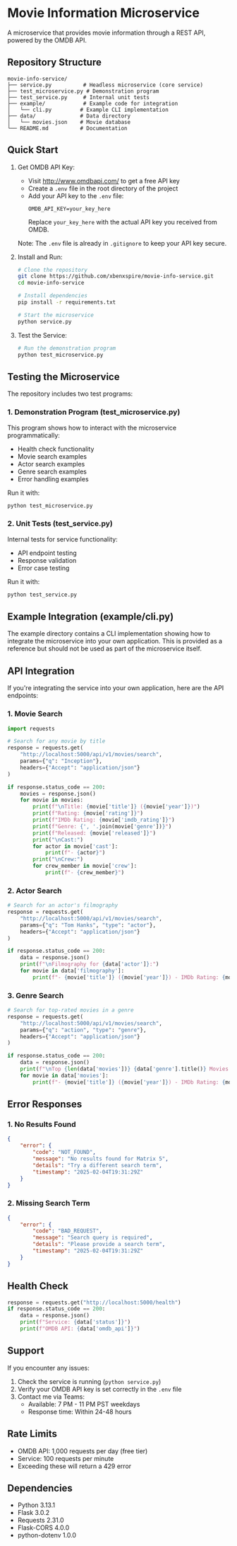 # Movie Information Microservice

A microservice that provides movie information through a REST API, powered by the OMDB API.

## Repository Structure

```
movie-info-service/
├── service.py          # Headless microservice (core service)
├── test_microservice.py # Demonstration program
├── test_service.py     # Internal unit tests
├── example/            # Example code for integration
│   └── cli.py         # Example CLI implementation
├── data/              # Data directory
│   └── movies.json    # Movie database
└── README.md          # Documentation
```

## Quick Start

1. Get OMDB API Key:
   - Visit http://www.omdbapi.com/ to get a free API key
   - Create a `.env` file in the root directory of the project
   - Add your API key to the `.env` file:
     ```
     OMDB_API_KEY=your_key_here
     ```
     Replace `your_key_here` with the actual API key you received from OMDB.

   Note: The `.env` file is already in `.gitignore` to keep your API key secure.

2. Install and Run:
   ```bash
   # Clone the repository
   git clone https://github.com/xbenxspire/movie-info-service.git
   cd movie-info-service

   # Install dependencies
   pip install -r requirements.txt

   # Start the microservice
   python service.py
   ```

3. Test the Service:
   ```bash
   # Run the demonstration program
   python test_microservice.py
   ```

## Testing the Microservice

The repository includes two test programs:

### 1. Demonstration Program (test_microservice.py)
This program shows how to interact with the microservice programmatically:
- Health check functionality
- Movie search examples
- Actor search examples
- Genre search examples
- Error handling examples

Run it with:
```bash
python test_microservice.py
```

### 2. Unit Tests (test_service.py)
Internal tests for service functionality:
- API endpoint testing
- Response validation
- Error case testing

Run it with:
```bash
python test_service.py
```

## Example Integration (example/cli.py)

The example directory contains a CLI implementation showing how to integrate the microservice into your own application. This is provided as a reference but should not be used as part of the microservice itself.

## API Integration

If you're integrating the service into your own application, here are the API endpoints:

### 1. Movie Search
```python
import requests

# Search for any movie by title
response = requests.get(
    "http://localhost:5000/api/v1/movies/search",
    params={"q": "Inception"},
    headers={"Accept": "application/json"}
)

if response.status_code == 200:
    movies = response.json()
    for movie in movies:
        print(f"\nTitle: {movie['title']} ({movie['year']})")
        print(f"Rating: {movie['rating']}")
        print(f"IMDb Rating: {movie['imdb_rating']}")
        print(f"Genre: {', '.join(movie['genre'])}")
        print(f"Released: {movie['released']}")
        print("\nCast:")
        for actor in movie['cast']:
            print(f"- {actor}")
        print("\nCrew:")
        for crew_member in movie['crew']:
            print(f"- {crew_member}")
```

### 2. Actor Search
```python
# Search for an actor's filmography
response = requests.get(
    "http://localhost:5000/api/v1/movies/search",
    params={"q": "Tom Hanks", "type": "actor"},
    headers={"Accept": "application/json"}
)

if response.status_code == 200:
    data = response.json()
    print(f"\nFilmography for {data['actor']}:")
    for movie in data['filmography']:
        print(f"- {movie['title']} ({movie['year']}) - IMDb Rating: {movie['imdb_rating']}")
```

### 3. Genre Search
```python
# Search for top-rated movies in a genre
response = requests.get(
    "http://localhost:5000/api/v1/movies/search",
    params={"q": "action", "type": "genre"},
    headers={"Accept": "application/json"}
)

if response.status_code == 200:
    data = response.json()
    print(f"\nTop {len(data['movies'])} {data['genre'].title()} Movies:")
    for movie in data['movies']:
        print(f"- {movie['title']} ({movie['year']}) - IMDb Rating: {movie['imdb_rating']}")
```

## Error Responses

### 1. No Results Found
```json
{
    "error": {
        "code": "NOT_FOUND",
        "message": "No results found for Matrix 5",
        "details": "Try a different search term",
        "timestamp": "2025-02-04T19:31:29Z"
    }
}
```

### 2. Missing Search Term
```json
{
    "error": {
        "code": "BAD_REQUEST",
        "message": "Search query is required",
        "details": "Please provide a search term",
        "timestamp": "2025-02-04T19:31:29Z"
    }
}
```

## Health Check

```python
response = requests.get("http://localhost:5000/health")
if response.status_code == 200:
    data = response.json()
    print(f"Service: {data['status']}")
    print(f"OMDB API: {data['omdb_api']}")
```

## Support

If you encounter any issues:
1. Check the service is running (`python service.py`)
2. Verify your OMDB API key is set correctly in the `.env` file
3. Contact me via Teams:
   - Available: 7 PM - 11 PM PST weekdays
   - Response time: Within 24-48 hours

## Rate Limits
- OMDB API: 1,000 requests per day (free tier)
- Service: 100 requests per minute
- Exceeding these will return a 429 error

## Dependencies
- Python 3.13.1
- Flask 3.0.2
- Requests 2.31.0
- Flask-CORS 4.0.0
- python-dotenv 1.0.0
